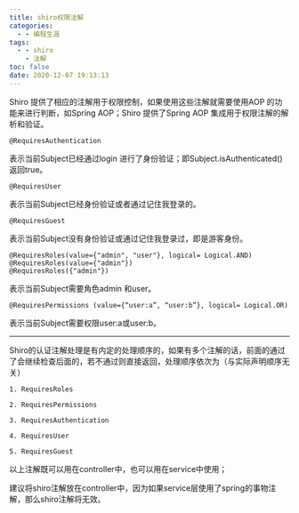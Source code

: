 ```yaml
---
title: shiro权限注解
categories:
  - - 编程生涯
tags:
  - - shiro
    - 注解
toc: false
date: 2020-12-07 19:13:13
---
```


Shiro 提供了相应的注解用于权限控制，如果使用这些注解就需要使用AOP 的功能来进行判断，如Spring AOP；Shiro 提供了Spring AOP 集成用于权限注解的解析和验证。
<!-- more -->


```
@RequiresAuthentication
```
表示当前Subject已经通过login 进行了身份验证；即Subject.isAuthenticated()返回true。

```
@RequiresUser
```
表示当前Subject已经身份验证或者通过记住我登录的。 

```
@RequiresGuest
```
表示当前Subject没有身份验证或通过记住我登录过，即是游客身份。

```
@RequiresRoles(value={"admin", "user"}, logical= Logical.AND)
@RequiresRoles(value={"admin"})
@RequiresRoles({"admin"})
```
表示当前Subject需要角色admin 和user。

```
@RequiresPermissions (value={“user:a”, “user:b”}, logical= Logical.OR)
```
表示当前Subject需要权限user:a或user:b。

----
Shiro的认证注解处理是有内定的处理顺序的，如果有多个注解的话，前面的通过了会继续检查后面的，若不通过则直接返回，处理顺序依次为（与实际声明顺序无关）
```
1. RequiresRoles

2. RequiresPermissions

3. RequiresAuthentication

4. RequiresUser

5. RequiresGuest
```
以上注解既可以用在controller中，也可以用在service中使用；

建议将shiro注解放在controller中，因为如果service层使用了spring的事物注解，那么shiro注解将无效。